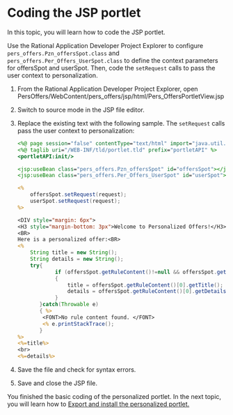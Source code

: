 # Coding the JSP portlet

In this topic, you will learn how to code the JSP portlet.  

Use the Rational Application Developer Project Explorer to configure `pers_offers.Pzn_offersSpot.class` and `pers_offers.Per_Offers_UserSpot.class` to define the context parameters for offersSpot and userSpot. Then, code the `setRequest` calls to pass the user context to personalization.

1. From the Rational Application Developer Project Explorer, open PersOffers/WebContent/pers_offers/jsp/html/Pers_OffersPortletView.jsp

2. Switch to source mode in the JSP file editor.

3. Replace the existing text with the following sample. The `setRequest` calls pass the user context to personalization:

    ```jsp
    <%@ page session="false" contentType="text/html" import="java.util.*, pers_offers.*"%>
    <%@ taglib uri="/WEB-INF/tld/portlet.tld" prefix="portletAPI" %>
    <portletAPI:init/>

    <jsp:useBean class="pers_offers.Pzn_offersSpot" id="offersSpot"></jsp:useBean>
    <jsp:useBean class="pers_offers.Per_Offers_UserSpot" id="userSpot"></jsp:useBean>

    <%  
        offersSpot.setRequest(request);  
        userSpot.setRequest(request);  
    %>  

    <DIV style="margin: 6px">  
    <H3 style="margin-bottom: 3px">Welcome to Personalized Offers!</H3></DIV>  
    <BR>  
    Here is a personalized offer:<BR>  
    <%  
        String title = new String();  
        String details = new String();  
        try{  
                if (offersSpot.getRuleContent()!=null && offersSpot.getRuleContent().length > 0)  
                {  
                    title = offersSpot.getRuleContent()[0].getTitle();  
                    details = offersSpot.getRuleContent()[0].getDetails();  
                }  
           }catch(Throwable e)
           { %>
            <FONT>No rule content found. </FONT> 
            <% e.printStackTrace();
           }  
    %>  
    <%=title%>
    <br>
    <%=details%>
    ```

4. Save the file and check for syntax errors.

5. Save and close the JSP file.

You finished the basic coding of the personalized portlet. In the next topic, you will learn how to [Export and install the personalized portlet.](./pzn_demo_export_war_install_portlet.md)  
